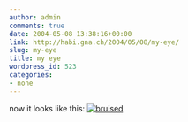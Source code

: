 ```yaml
---
author: admin
comments: true
date: 2004-05-08 13:38:16+00:00
link: http://habi.gna.ch/2004/05/08/my-eye/
slug: my-eye
title: my eye
wordpress_id: 523
categories:
- none
---
```


now it looks like this:
[![bruised](http://habi.gna.ch/blog/images/bruised-tm.jpg)](http://habi.gna.ch/blog/images/bruised.jpg)
